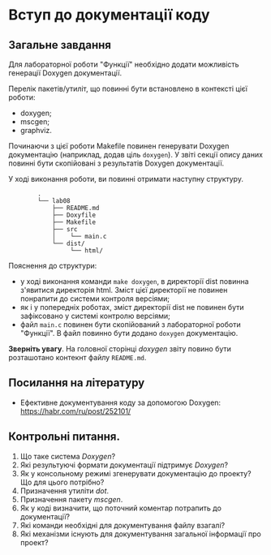 # Вступ до документації коду

## Загальне завдання

Для лабораторної роботи "Функції" необхідно додати можливість генерації Doxygen документації. 

Перелік пакетів/утиліт, що повинні бути встановлено в контексті цієї роботи:

- doxygen;
- mscgen;
- graphviz.

Починаючи з цієї роботи Makefile повинен генерувати Doxygen документацію (наприклад, додав ціль `doxygen`). У звіті секції опису даних повинні бути скопійовані з результатів Doxygen документації. 

У ході виконання роботи, ви повинні отримати наступну структуру.

```
		.
		└── lab08
		    ├── README.md
		    ├── Doxyfile
		    ├── Makefile
		    ├── src
		    │    └── main.c
		    └── dist/
		         └── html/
```

Пояснення до структури:

- у ході виконання команди `make doxygen`, в директорії dist повинна з'явитися директорія html. Зміст цієї директорії не повинен понрапити до системи контроля версіями;
- як і у попередніх роботах, зміст директорії dist не повинен бути зафіксовано у системі контролю версіями;
- файл `main.c` повинен бути скопійований з лабораторної роботи "Функції". В файл повинно бути додано `doxygen` документацію.

**Зверніть увагу**. На головної сторінці *doxygen* звіту повино бути розташотано контекнт файлу `README.md`.


## Посилання на літературу
- Ефективне документування коду за допомогою Doxygen: https://habr.com/ru/post/252101/

## Контрольні питання.
1. Що таке система *Doxygen*?
2. Які результуючі формати документації підтримує *Doxygen*?
3. Як у консольному режимі згенерувати документацію до проекту? Що для цього потрібно?
4. Призначення утиліти *dot*.
5. Призначення пакету *mscgen*.
6. Як у коді визначити, що поточний коментар потрапить до документації?
7. Які команди необхідні для документування файлу взагалі?
8. Які механізми існують для документування загальної інформації про проект?
